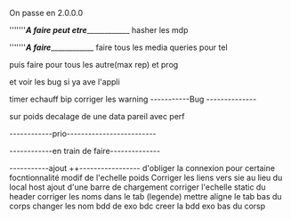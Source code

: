 On passe en 2.0.0.0


'''''''_________A faire peut etre_____________________
 hasher les mdp

'''''''_________A faire_____________________
faire tous les media queries pour tel
       
puis faire pour tous les autre(max rep)
et prog


et voir les bug si ya ave l'appli

timer echauff bip
corriger les warning
-----------Bug --------------

sur poids decalage de une data
pareil avec perf


------------prio-------------------------





------------en train de faire--------------





-----------ajout ++-----------------
d'obliger la connexion pour certaine focntionnalité
modif de l'echelle poids
Corriger les liens vers sie au lieu du local host 
ajout d'une barre de chargement
corriger l'echelle
static du header
corriger les noms dans le tab (legende)
mettre aligne le tab bas du corps
changer les nom bdd de exo bdc
 creer la bdd exo bas du corsp
